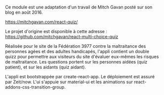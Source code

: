 Ce module est une adaptation d'un travail de Mitch Gavan posté sur son blog en août 2016. 

https://mitchgavan.com/react-quiz/ 

Le projet d'origine est disponible à cette adresse : https://github.com/mitchgavan/react-multi-choice-quiz

Réalisée pour le site de la Fédération 3977 contre la maltraitance des personnes agées et des adultes handicapés, l'appli contient un double quizz pour permettre aux visiteurs du site d'évaluer eux-mêmes les risques de maltraitance. Les questions portent sur les personnes aidées (quiz patient), et sur les aidants (quiz aidant).

L'appli est bootstrappée par create-react-app. Le déploiement est assuré par Zeit/now. L'ui s'appuie sur material-ui et les animations sur react-addons-css-transition-group.
